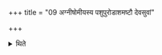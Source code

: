 +++
title = "09 अग्नीषोमीयस्य पशुपुरोडाशमष्टौ देवसुवां"

+++

<details><summary>थिते</summary>

अग्नीषोमीयस्य पशुपुरोडाशमष्टौ देवसुवां हवींष्यनुनिर्वपति ९
</details>
